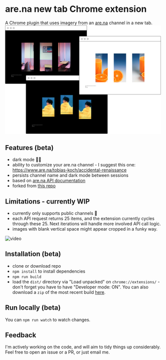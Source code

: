 # are.na new tab Chrome extension
A Chrome plugin that uses imagery from an [are.na](https://www.are.na/) channel in a new tab.
 ![screenshot](screenshot.png)

## Features (beta)
* dark mode 🌝🌚
* ability to customize your are.na channel - I suggest this one: https://www.are.na/tobias-koch/accidental-renaissance
* persists channel name and dark mode between sessions
* based on [are.na API documentation](https://dev.are.na/documentation/channels)
* forked from [this repo](https://github.com/chibat/chrome-extension-typescript-starter)

## Limitations - currently WIP
* currently only supports public channels 📌
* each API request returns 25 items, and the extension currently cycles through these 25. Next iterations will handle more involved API call logic.
* images with blank vertical space might appear cropped in a funky way.

![video](export.gif)

## Installation (beta)
* clone or download repo
* `npm install` to install dependencies
* `npm run build`
* load the `dist/` directory via "Load unpacked" on `chrome://extensions/` - don't forget you have to have "Developer mode: ON". You can also download a `zip` of the most recent build [here](https://www.dropbox.com/s/3y3gzzwlkv0omwx/dist.zip?dl=1).

## Run locally (beta)
You can `npm run watch` to watch changes.

## Feedback
I'm actively working on the code, and will aim to tidy things up considerably. Feel free to open an issue or a PR, or just email me.
